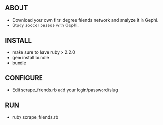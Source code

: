 ## ABOUT

* Download your own first degree friends network and analyze it in Gephi.
* Study soccer passes with Gephi.

## INSTALL

* make sure to have ruby > 2.2.0
* gem install bundle
* bundle

## CONFIGURE

* Edit scrape_friends.rb add your login/password/slug

## RUN

* ruby scrape_friends.rb


